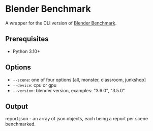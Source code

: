 # Blender Benchmark

A wrapper for the CLI version of [Blender Benchmark](https://opendata.blender.org/).

## Prerequisites

- Python 3.10+

## Options

- `--scene`: one of four options [all, monster, classroom, junkshop]
- `--device`: cpu or gpu
- `--version`: blender version, examples: "3.6.0", "3.5.0"

## Output

report.json - an array of json objects, each being a report per scene benchmarked.